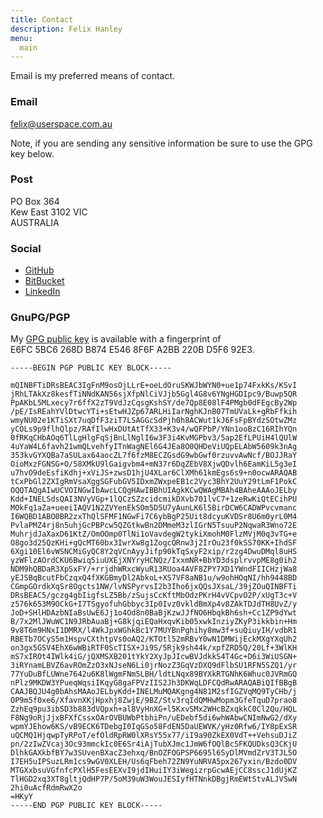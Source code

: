 ```yaml
---
title: Contact
description: Felix Hanley
menu:
  main
---
```


Email is my preferred means of contact.

### Email


[felix@userspace.com.au](mailto:felix@userspace.com.au)

Note, if you are sending any sensitive information be sure to use the GPG key below.

### Post

PO Box 364  
Kew East 3102 VIC  
AUSTRALIA

### Social

- [GitHub](https://github.com/felix)
- [BitBucket](https://bitbucket.org/xilef)
- [LinkedIn](https://www.linkedin.com/in/felix-hanley/)

### GnuPG/PGP

My [GPG public
key](https://sks-keyservers.net/pks/lookup?op=get&search=0xB6F229D77E20D10B) is
available with a fingerprint of  
E6FC&nbsp;5BC6&nbsp;268D&nbsp;B874&nbsp;E546 8F6F&nbsp;A2BB&nbsp;220B&nbsp;D5F6&nbsp;92E3.

~~~
-----BEGIN PGP PUBLIC KEY BLOCK-----

mQINBFTiDRsBEAC3IgFnM9osOjLLrE+oeLdOruSKWJbWYN0+ue1p74FxkKs/KSvI
jRhLTAkXz8kesfTiNNdKAN56sjXfpNlCiVJjb5Ggl4G8v6YNgHGDIpc9/Buwp5QR
PpAKbL5MLxecy7r6ffX2zT9VdJzCqsgKshSY/de7Qp8E08lF4PMgb0dFEgcBy2Wp
/pE/IsREahYVlDtwcYTi+sEtwHJZp67ARLHiIarNghKJnB07TmUVaLk+gRbFfkih
wmyNU02e1KTiSXt7uqDfF3ziT7LSAGGcSdPjh0h8ACWut1kJ6FsFpBYdzSOtwZMz
yCOLs9p9flhQlpz/RAfIlwHxDUtAtTfX33+K3v4/wQFPbP/YNn1ooBzC16RIhYQn
0fRKqCHbAOq6TlLgHlgFqSjBnLlNglI6w3F3i4KvMGPbv3/5ap2EfLPUiH4lQUlW
4uYaW4L6favh21wmQLvehfyITnWagNEl6G4JEa8O0QHDeViUQpELAbW5609k3nAg
353kvGYXQBa7aSULax64aocZL7f6fzM8ECZGsdG9wbGwf0rzuvvAwNcf/BOJJRaY
OioMxzFGNSG+O/58XMkU9lGaigvbm4+mN37r6DqZEbV8XjwQDvlh6EamKiL5g3eI
u7hvO9deEsfiKdhj+xViJS+zwsD1hjU4XLar6ClXMh61kmEgs6s9+n0ocwARAQAB
tCxPbGl2ZXIgRmVsaXggSGFubGV5IDxmZWxpeEB1c2Vyc3BhY2UuY29tLmF1PokC
OQQTAQgAIwUCVOINGwIbAwcLCQgHAwIBBhUIAgkKCwQWAgMBAh4BAheAAAoJELby
Kdd+INELSdsQAI3NVyVGp+1lQCzSZzcidcmikDXvb701lvC7+1zeRwKiQtECihPU
MOkFq1aZa+ueeiIAQV1N2ZVYenEkSOm5D5U7yAunLK6l5BirDCW6CADWPvcvmanc
I6WQBD1ABO0BR2zxThQlSFMF1NGwFi7C6ybBgP25Uit8dcyuKVDSr8U6m0yrL0M4
PvlaPMZ4rj8n5uhjGcPBPcw5QZGtkwBn2DMmeM3zlIGrN5TsuuP2NqwaR3Wno72E
MuhrjdJaXaxD61KtZ/OmOOmp0TlNi1oVavdegW2tykiXmohM0FlzMVjM0q3vTG+e
O8go3d25QzKHi+gQcMT60bx3IwrXw8g1ZogcQRnw3j2IrOu23f0kSS70KK+IhdSF
6Xgi10El6vWSNCMiGyQC8Y2qVCnAyyJifp90kTqSxyF2xip/r2zg4DwuDMql8uHS
yzWFlzAOrdCKU6Bwiq5iuUXEjXNYryHCNQz/IxxmNR+BbYD3dsplrvvpME8g0ih2
NDM9hQBDaR3XpSxFY/+rrjdhWRxcWyuR13RUoa4AVF8ZPY7XD1YWndFIICHzjWa8
yEJSBqBcutFbCzqxQ4fXKGBmyDl2AbkoL+XS7VF8aNB1u/w9ohHOqNI/hh9448BD
CGmpGOrdkXqSr8Ogcts1NW/lvNSPyrvsI2b3Iho6jxQQsJXsaL/39jZOuQINBFTi
DRsBEAC5/gczg4gbIigfsLZ5Bb/zSujsCcKftMbOdzPKrH4vVCpvO2P/xUgT3c+V
z576k653M9OCkG+I7TSgyofuhGbbyc3Ip0Ivz0vkldBmXp4v8ZAkTDJdTH8UvZ/y
JoD+SHlHDAzbNIaBsUwE6Jj1o4Od8n0BaBjKzwJJfNO6HbqkBh6sh+Cc1ZP9dYwt
B/7x2MlJWuWC1N9JRbAuaBj+G8kjqiEQaHxqvKib05xwkInziyZKyP3ikkbin+Hm
9v8T6m9HNxI1DMRX/l4WkJpxWGhkBc1Y7MUYBnPghihy8mw3f+suQiuyIH/vdbR1
RBETb7OCyS5m1HspvCXthtpVs0oAQ2/KTOtl52mRBvY0wN1DMWijEckMXgYXqUh2
on3gx5GSV4EhX6wWBiRTF0ScTISX+Ji9S/5Rjk9sh44k/xpfZRD5Q/20Lf+3WlKH
mS7xIROt4IWlk4iG/jQXMSXB201tYkY2XyJpJIcwBVJdkkS4T4Gc+D6i3WiUSGN+
3iRYnamLBVZ6avROmZzO3xNJseN6Li0jrNozZ3GqVzDXQ9dFlbSU1RFN5SZQ1/yr
77YuDuBfLUWne7642u6K8lWgmFNm5LBH/ldtLNqx89BYXkRTGNhK6Whuc0JVRmGQ
nPlz9MKDW3YPueqWqsiIKqyG8gaFPVzIIS2Jh3DKWqLDFCQdRwARAQABiQIfBBgB
CAAJBQJU4g0bAhsMAAoJELbyKdd+INELMuMQAKgng4N81M2sfIGZVqMQ9TyCHb/j
OP9m5f0xe6/XfavnXKjHpxhj8ZwjE/9BZ/Stv3rqIdQMHwMopm3GfeTquD7prao8
ZzhEq9pu3ibSD3b883dVQpxh+al8VyHnXG+l5KxvSMx2WHcBZxqkkC0Cl2Qu/HQL
F8Ng9oRjJjxBFXfCssxOArOVBUWbPtbhiPn/uEDebf5di6whWAbwCNImNwG2/dXy
wpmYJEhow6KS/vB9ECK6TDebgI0IqGSo58FdEN5DaUEWVK/yHz0Rfw6/IY8pExSR
uQCMQ1HjqwpTyRPoT/efOldRpRW0lXRsY55x77/iI9a90ZkEX0VdT++VehsuDJiZ
pn/2zIwZVcaj3Oc93mmckIc0E6Sr4iAjTubXJmc1JmW6fOQlBcSFKQUDksQ3CKjU
DlhkGAXkbfBY7w3SUvenBXacZ3ehxq/BnOZFOGPSP6695l6SyDlMVmdZrV3TJL5O
I7EH5uIPSuzLRm1cs9wGV0XLEH/Us6qFbeh72ZN9YuNRVA5px267yxin/Bzdo0DV
MTGXxbsuVGfnfcPXlH5FesEEXvI9jdIHuiIY3iWegizrpGcwAEjCC8sscJ1dUjKZ
TlHGD2xq3XT8gltjQdHP7P/5oM39uW3WouJESIyfHTNnkDBgjRmEWtStvALJVSwN
2hi0uAcfRdmRwX2o
=HKyY
-----END PGP PUBLIC KEY BLOCK-----
~~~

